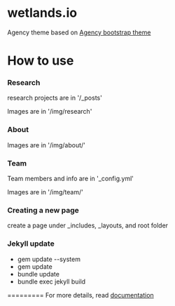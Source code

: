 wetlands.io
====================

Agency theme based on [Agency bootstrap theme ](https://y7kim.github.io/agency-jekyll-theme)

# How to use

### Research

research projects are in '/_posts'

Images are in '/img/research'

### About

Images are in '/img/about/'

### Team

Team members and info are in '_config.yml'

Images are in '/img/team/'

### Creating a new page

create a page under _includes, _layouts, and root folder

### Jekyll update

* gem update --system
* gem update
* bundle update
* bundle exec jekyll build

=========
For more details, read [documentation](https://jekyllrb.com/)
